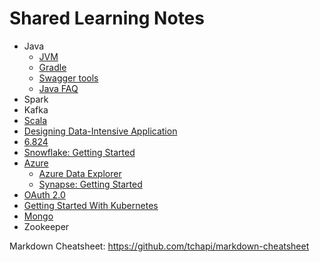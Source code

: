 # Shared Learning Notes

* Java
  * [JVM](Java/JVM/0.toc.md)
  * [Gradle](Java/Gradle/0.toc.md)
  * [Swagger tools](Java/swagger.md)
  * [Java FAQ](Java/faq.md)
* Spark
* Kafka
* [Scala](Scala/0.toc.md)
* [Designing Data-Intensive Application](DDIA/0.Contents.md)
* [6.824](6.824/0.toc.md)
* [Snowflake: Getting Started](Snowflake/notes/0.Contents.md)
* [Azure](Azure/catalog.md)
  * [Azure Data Explorer](Azure/DataExplorer/0.toc.md)
  * [Synapse: Getting Started](Azure/Synapse/0.toc.md)
* [OAuth 2.0](Auth/OAuth2.0/0.toc.md)
* [Getting Started With Kubernetes](K8s/GettingStartedWithKubernetes/1.Intro.md)
* [Mongo](Java/mongo.md)
* Zookeeper

Markdown Cheatsheet: <https://github.com/tchapi/markdown-cheatsheet>
